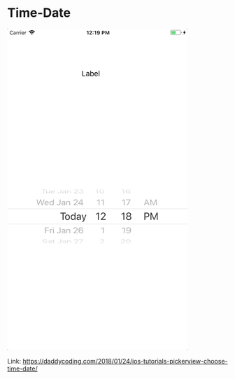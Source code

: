 # Time-Date

![](https://github.com/zhiyao92/Time-Date/blob/master/Jan-25-2018%2012-19-23.gif)


Link: https://daddycoding.com/2018/01/24/ios-tutorials-pickerview-choose-time-date/
